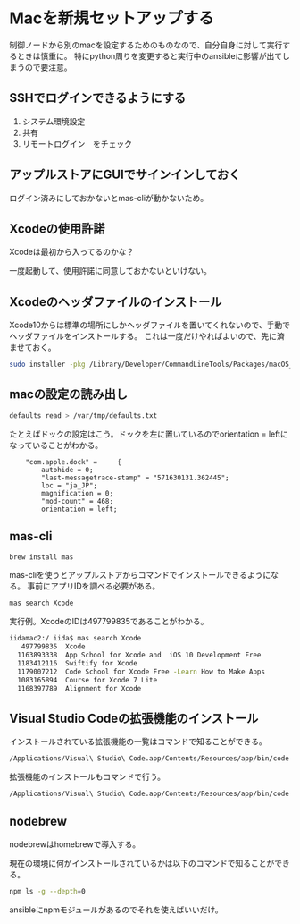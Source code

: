 # Macを新規セットアップする

制御ノードから別のmacを設定するためのものなので、自分自身に対して実行するときは慎重に。
特にpython周りを変更すると実行中のansibleに影響が出てしまうので要注意。

## SSHでログインできるようにする

1. システム環境設定
1. 共有
1. リモートログイン　をチェック

## アップルストアにGUIでサインインしておく

ログイン済みにしておかないとmas-cliが動かないため。

## Xcodeの使用許諾

Xcodeは最初から入ってるのかな？

一度起動して、使用許諾に同意しておかないといけない。

## Xcodeのヘッダファイルのインストール

Xcode10からは標準の場所にしかヘッダファイルを置いてくれないので、手動でヘッダファイルをインストールする。
これは一度だけやればよいので、先に済ませておく。

```bash
sudo installer -pkg /Library/Developer/CommandLineTools/Packages/macOS_SDK_headers_for_macOS_10.14.pkg -target /
```

## macの設定の読み出し

```bash
defaults read > /var/tmp/defaults.txt
```

たとえばドックの設定はこう。ドックを左に置いているのでorientation = leftになっていることがわかる。

```text
    "com.apple.dock" =     {
        autohide = 0;
        "last-messagetrace-stamp" = "571630131.362445";
        loc = "ja_JP";
        magnification = 0;
        "mod-count" = 468;
        orientation = left;
```

## mas-cli

```bash
brew install mas
```

mas-cliを使うとアップルストアからコマンドでインストールできるようになる。
事前にアプリIDを調べる必要がある。

```bash
mas search Xcode
```

実行例。XcodeのIDは497799835であることがわかる。

```bash
iidamac2:/ iida$ mas search Xcode
   497799835  Xcode                                                                (10.1)
  1163893338  App School for Xcode and  iOS 10 Development Free                    (1.0)
  1183412116  Swiftify for Xcode                                                   (4.6)
  1179007212  Code School for Xcode Free -Learn How to Make Apps                   (1.1.3)
  1083165894  Course for Xcode 7 Lite                                              (1.0)
  1168397789  Alignment for Xcode                                                  (1.1.2)
```

## Visual Studio Codeの拡張機能のインストール

インストールされている拡張機能の一覧はコマンドで知ることができる。

```bash
/Applications/Visual\ Studio\ Code.app/Contents/Resources/app/bin/code --list-extensions
```

拡張機能のインストールもコマンドで行う。

```bash
/Applications/Visual\ Studio\ Code.app/Contents/Resources/app/bin/code --install-extension "{{ item }}"
```

## nodebrew

nodebrewはhomebrewで導入する。

現在の環境に何がインストールされているかは以下のコマンドで知ることができる。

```bash
npm ls -g --depth=0
```

ansibleにnpmモジュールがあるのでそれを使えばいいだけ。
